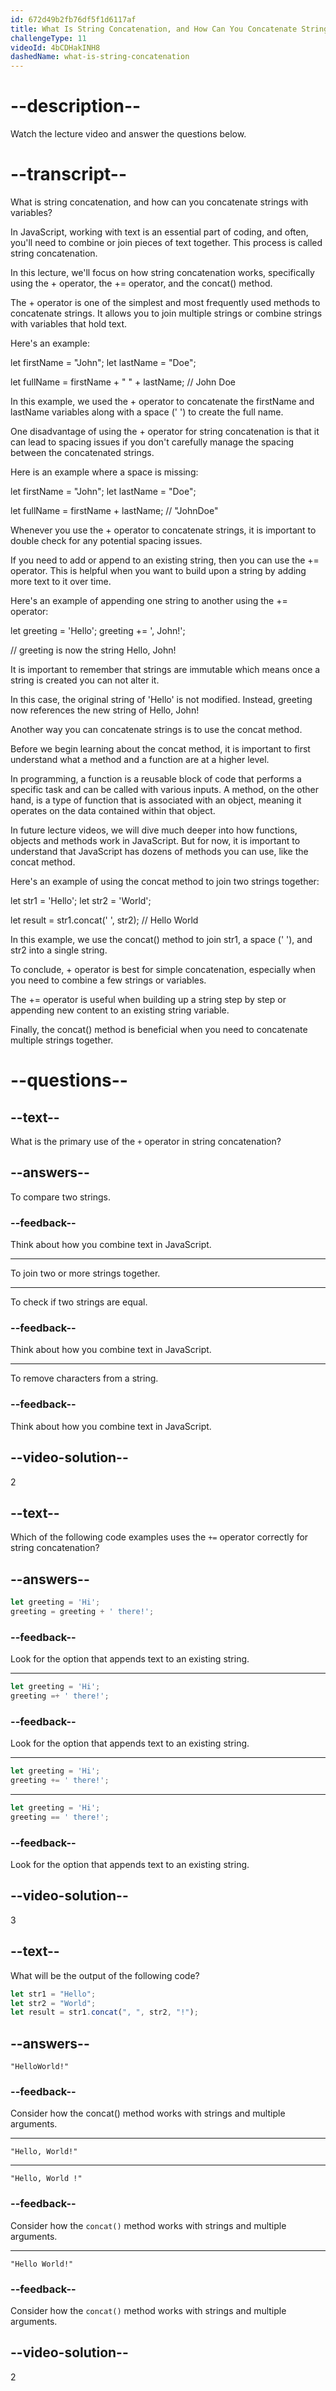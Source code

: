 ```yaml
---
id: 672d49b2fb76df5f1d6117af
title: What Is String Concatenation, and How Can You Concatenate Strings with Variables?
challengeType: 11
videoId: 4bCDHakINH8
dashedName: what-is-string-concatenation
---
```


# --description--

Watch the lecture video and answer the questions below.

# --transcript--

What is string concatenation, and how can you concatenate strings with variables?

In JavaScript, working with text is an essential part of coding, and often, you'll need to combine or join pieces of text together. This process is called string concatenation.

In this lecture, we'll focus on how string concatenation works, specifically using the + operator, the += operator, and the concat() method.

The + operator is one of the simplest and most frequently used methods to concatenate strings. It allows you to join multiple strings or combine strings with variables that hold text.

Here's an example:

let firstName = "John";
let lastName = "Doe";

let fullName = firstName + " " + lastName; // John Doe

In this example, we used the + operator to concatenate the firstName and lastName variables along with a space (' ') to create the full name.

One disadvantage of using the + operator for string concatenation is that it can lead to spacing issues if you don't carefully manage the spacing between the concatenated strings.

Here is an example where a space is missing:

let firstName = "John";
let lastName = "Doe";

let fullName = firstName + lastName; // "JohnDoe"

Whenever you use the + operator to concatenate strings, it is important to double check for any potential spacing issues.

If you need to add or append to an existing string, then you can use the  += operator. This is helpful when you want to build upon a string by adding more text to it over time.

Here's an example of appending one string to another using the += operator:

let greeting = 'Hello';
greeting += ', John!';

// greeting is now the string Hello, John!

It is important to remember that strings are immutable which means once a string is created you can not alter it.

In this case, the original string of 'Hello' is not modified. Instead, greeting now references the new string of Hello, John!

Another way you can concatenate strings is to use the concat method.

Before we begin learning about the concat method, it is important to first understand what a method and a function are at a higher level.

In programming, a function is a reusable block of code that performs a specific task and can be called with various inputs. A method, on the other hand, is a type of function that is associated with an object, meaning it operates on the data contained within that object.

In future lecture videos, we will dive much deeper into how functions, objects and methods work in JavaScript. But for now, it is important to understand that JavaScript has dozens of methods you can use, like the concat method.

Here's an example of using the concat method to join two strings together:

let str1 = 'Hello';
let str2 = 'World';

let result = str1.concat(' ', str2); // Hello World

In this example, we use the concat() method to join str1, a space (' '), and str2 into a single string.

To conclude, + operator is best for simple concatenation, especially when you need to combine a few strings or variables.

The += operator is useful when building up a string step by step or appending new content to an existing string variable.

Finally, the concat() method is beneficial when you need to concatenate multiple strings together.

# --questions--

## --text--

What is the primary use of the `+` operator in string concatenation?

## --answers--

To compare two strings.

### --feedback--

Think about how you combine text in JavaScript.

---

To join two or more strings together.

---

To check if two strings are equal.

### --feedback--

Think about how you combine text in JavaScript.

---

To remove characters from a string.

### --feedback--

Think about how you combine text in JavaScript.

## --video-solution--

2

## --text--

Which of the following code examples uses the `+=` operator correctly for string concatenation?

## --answers--

```js
let greeting = 'Hi';
greeting = greeting + ' there!';
```

### --feedback--

Look for the option that appends text to an existing string.

---

```js
let greeting = 'Hi';
greeting =+ ' there!';
```

### --feedback--

Look for the option that appends text to an existing string.

---

```js
let greeting = 'Hi';
greeting += ' there!';
```

---

```js
let greeting = 'Hi';
greeting == ' there!';
```

### --feedback--

Look for the option that appends text to an existing string.

## --video-solution--

3

## --text--

What will be the output of the following code?

```js
let str1 = "Hello";
let str2 = "World";
let result = str1.concat(", ", str2, "!");
```

## --answers--

`"HelloWorld!"`

### --feedback--

Consider how the concat() method works with strings and multiple arguments.

---

`"Hello, World!"`

---

`"Hello, World !"`

### --feedback--

Consider how the `concat()` method works with strings and multiple arguments.

---

`"Hello World!"`

### --feedback--

Consider how the `concat()` method works with strings and multiple arguments.

## --video-solution--

2
